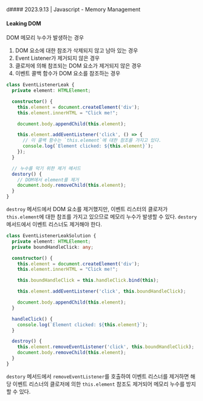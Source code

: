 d#### 2023.9.13 | Javascript - Memory Management

#### Leaking DOM

DOM 메모리 누수가 발생하는 경우

1. DOM 요소에 대한 참조가 삭제되지 않고 남아 있는 경우
2. Event Listener가 제거되지 않은 경우
3. 클로저에 의해 참조되는 DOM 요소가 제거되지 않은 경우
4. 이벤트 콜백 함수가 DOM 요소를 참조하는 경우 

````typescript
class EventListenerLeak {
  private element: HTMLElement;

  constructor() {
    this.element = document.createElement('div');
    this.element.innerHTML = "Click me!";

    document.body.appendChild(this.element);

    this.element.addEventListener('click', () => {
      // 이 콜백 함수는 `this.element`에 대한 참조를 가지고 있다.
      console.log(`Element clicked: ${this.element}`);
    });
  }

  // 누수를 막기 위한 제거 메서드
  destory() {
    // DOM에서 element를 제거 
    document.body.removeChild(this.element);
  }
}
````

`destroy` 메서드에서 DOM 요소를 제거했지만, 이벤트 리스터의 클로저가 `this.element`에 대한 참조를 가지고 있으므로 메모리 누수가 발생할 수 있다. `destory` 메서드에서 이벤트 리스너도 제거해야 한다.

````typescript
class EventListenerLeakSolution {
  private element: HTMLElement;
  private boundHandleClick: any;

  constructor() {
    this.element = document.createElement('div');
    this.element.innerHTML = "Click me!";

    this.boundHandleClick = this.handleClick.bind(this);

    this.element.addEventListener('click', this.boundHandleClick);

    document.body.appendChild(this.element);
  }

  handleClick() {
    console.log(`Element clicked: ${this.element}`);
  }

  destroy() {
    this.element.removeEventListener('click', this.boundHandleClick);
    document.body.removeChild(this.element);
  }
}
````

`destory` 메서드에서 `removeEventListener`를 호출하여 이벤트 리스너를 제거하면 해당 이벤트 리스너의 클로저에 의한 `this.element` 참조도 제거되어 메모리 누수를 방지할 수 있다.